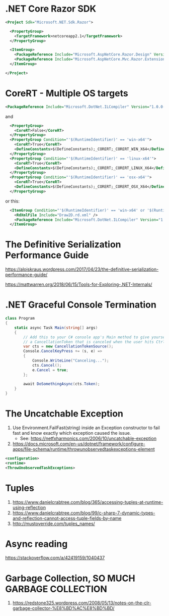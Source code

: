 # .NET Core Razor SDK
```xml
<Project Sdk="Microsoft.NET.Sdk.Razor">

  <PropertyGroup>
    <TargetFramework>netcoreapp2.1</TargetFramework>
  </PropertyGroup>

  <ItemGroup>
    <PackageReference Include="Microsoft.AspNetCore.Razor.Design" Version="2.2.0" />
	<PackageReference Include="Microsoft.AspNetCore.Mvc.Razor.Extensions" Version="2.2.0" />
  </ItemGroup>

</Project>
```

# CoreRT - Multiple OS targets

```xml
<PackageReference Include="Microsoft.DotNet.ILCompiler" Version="1.0.0-alpha-27619-01" Condition="'$(CoreRT)' == 'True'" />
```
and

```xml
  <PropertyGroup>
    <CoreRT>False</CoreRT>
  </PropertyGroup>
  <PropertyGroup Condition="'$(RuntimeIdentifier)' == 'win-x64'">
    <CoreRT>True</CoreRT>
    <DefineConstants>$(DefineConstants);_CORERT;_CORERT_WIN_X64</DefineConstants>
  </PropertyGroup>
  <PropertyGroup Condition="'$(RuntimeIdentifier)' == 'linux-x64'">
    <CoreRT>True</CoreRT>
    <DefineConstants>$(DefineConstants);_CORERT;_CORERT_LINUX_X64</DefineConstants>
  </PropertyGroup>
  <PropertyGroup Condition="'$(RuntimeIdentifier)' == 'osx-x64'">
    <CoreRT>True</CoreRT>
    <DefineConstants>$(DefineConstants);_CORERT;_CORERT_OSX_X64</DefineConstants>
  </PropertyGroup>
```
or this:
```xml
  <ItemGroup Condition="'$(RuntimeIdentifier)' == 'win-x64' or '$(RuntimeIdentifier)' == 'linux-x64' or '$(RuntimeIdentifier)' == 'osx-x64'">
    <RdXmlFile Include="Draw2D.rd.xml" />
    <PackageReference Include="Microsoft.DotNet.ILCompiler" Version="1.0.0-alpha-*" />
  </ItemGroup>
```

# The Definitive Serialization Performance Guide
https://aloiskraus.wordpress.com/2017/04/23/the-definitive-serialization-performance-guide/

https://mattwarren.org/2018/06/15/Tools-for-Exploring-.NET-Internals/

# .NET Graceful Console Termination
```csharp
class Program
{
    static async Task Main(string[] args)
    {
        // Add this to your C# console app's Main method to give yourself
        // a CancellationToken that is canceled when the user hits Ctrl+C.
        var cts = new CancellationTokenSource();
        Console.CancelKeyPress += (s, e) =>
        {
            Console.WriteLine("Canceling...");
            cts.Cancel();
            e.Cancel = true;
        };
        
        await DoSomethingAsync(cts.Token);
    }
}
```

# The Uncatchable Exception

1. Use Environment.FailFast(string) inside an Exception constructor to fail fast and know exactly which exception caused the issue.
    - See: https://netfxharmonics.com/2006/10/uncatchable-exception
2. https://docs.microsoft.com/en-us/dotnet/framework/configure-apps/file-schema/runtime/throwunobservedtaskexceptions-element
```xml
<configuration>
<runtime>
<ThrowUnobservedTaskExceptions>
```

# Tuples

1. https://www.danielcrabtree.com/blog/365/accessing-tuples-at-runtime-using-reflection
2. https://www.danielcrabtree.com/blog/99/c-sharp-7-dynamic-types-and-reflection-cannot-access-tuple-fields-by-name
3. http://mustoverride.com/tuples_names/

# Async reading

https://stackoverflow.com/a/42419159/1040437

# Garbage Collection, SO MUCH GARBAGE COLLECTION

1. https://redstone325.wordpress.com/2008/05/13/notes-on-the-clr-garbage-collector-%E8%BD%AC%E8%BD%BD/
